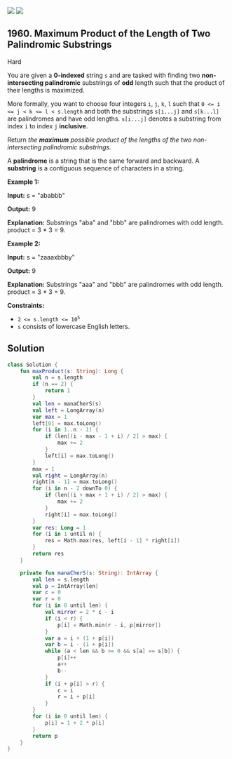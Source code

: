 [![](https://img.shields.io/github/stars/javadev/LeetCode-in-Kotlin?label=Stars&style=flat-square)](https://github.com/javadev/LeetCode-in-Kotlin)
[![](https://img.shields.io/github/forks/javadev/LeetCode-in-Kotlin?label=Fork%20me%20on%20GitHub%20&style=flat-square)](https://github.com/javadev/LeetCode-in-Kotlin/fork)

## 1960\. Maximum Product of the Length of Two Palindromic Substrings

Hard

You are given a **0-indexed** string `s` and are tasked with finding two **non-intersecting palindromic** substrings of **odd** length such that the product of their lengths is maximized.

More formally, you want to choose four integers `i`, `j`, `k`, `l` such that `0 <= i <= j < k <= l < s.length` and both the substrings `s[i...j]` and `s[k...l]` are palindromes and have odd lengths. `s[i...j]` denotes a substring from index `i` to index `j` **inclusive**.

Return _the **maximum** possible product of the lengths of the two non-intersecting palindromic substrings._

A **palindrome** is a string that is the same forward and backward. A **substring** is a contiguous sequence of characters in a string.

**Example 1:**

**Input:** s = "ababbb"

**Output:** 9

**Explanation:** Substrings "aba" and "bbb" are palindromes with odd length. product = 3 \* 3 = 9.

**Example 2:**

**Input:** s = "zaaaxbbby"

**Output:** 9

**Explanation:** Substrings "aaa" and "bbb" are palindromes with odd length. product = 3 \* 3 = 9.

**Constraints:**

*   <code>2 <= s.length <= 10<sup>5</sup></code>
*   `s` consists of lowercase English letters.

## Solution

```kotlin
class Solution {
    fun maxProduct(s: String): Long {
        val n = s.length
        if (n == 2) {
            return 1
        }
        val len = manaCherS(s)
        val left = LongArray(n)
        var max = 1
        left[0] = max.toLong()
        for (i in 1..n - 1) {
            if (len[(i - max - 1 + i) / 2] > max) {
                max += 2
            }
            left[i] = max.toLong()
        }
        max = 1
        val right = LongArray(n)
        right[n - 1] = max.toLong()
        for (i in n - 2 downTo 0) {
            if (len[(i + max + 1 + i) / 2] > max) {
                max += 2
            }
            right[i] = max.toLong()
        }
        var res: Long = 1
        for (i in 1 until n) {
            res = Math.max(res, left[i - 1] * right[i])
        }
        return res
    }

    private fun manaCherS(s: String): IntArray {
        val len = s.length
        val p = IntArray(len)
        var c = 0
        var r = 0
        for (i in 0 until len) {
            val mirror = 2 * c - i
            if (i < r) {
                p[i] = Math.min(r - i, p[mirror])
            }
            var a = i + (1 + p[i])
            var b = i - (1 + p[i])
            while (a < len && b >= 0 && s[a] == s[b]) {
                p[i]++
                a++
                b--
            }
            if (i + p[i] > r) {
                c = i
                r = i + p[i]
            }
        }
        for (i in 0 until len) {
            p[i] = 1 + 2 * p[i]
        }
        return p
    }
}
```